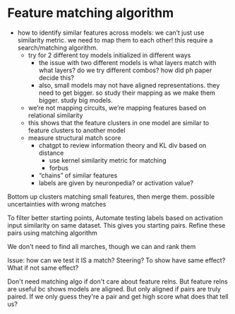 # Feature matching algorithm

- how to identify similar features across models: we can’t just use similarity metric. we need to map them to each other! this require a search/matching algorithm.
    - try for 2 different toy models initialized in different ways
        - the issue with two different models is what layers match with what layers? do we try different combos? how did ph paper decide this?
        - also, small models may not have aligned representations. they need to get bigger. so study their mapping as we make them bigger. study big models.
    - we’re not mapping circuits, we’re mapping features based on relational similarity
    - this shows that the feature clusters in one model are similar to feature clusters to another model
    - measure structural match score
        - chatgpt to review information theory and KL div based on distance
            - use kernel similarity metric for matching
            - forbus
        - “chains” of similar features
        - labels are given by neuronpedia? or activation value?
        

Bottom up clusters matching small features, then merge them. possible uncertainties with wrong matches

To filter better starting points, Automate testing labels based on activation input similarity on same dataset. This gives you starting pairs. Refine these pairs using matching algorithm 

We don't need to find all marches, though we can and rank them

Issue: how can we test it IS a match? Steering? To show have same effect? What if not same effect?

Don't need matching algo if don't care about feature relns. But feature relns are useful bc shows models are aligned.  But only aligned if pairs are truly paired. If we only guess they're a pair and get high score what does that tell us?